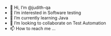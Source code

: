 - 👋 Hi, I’m @judith-qa
- 👀 I’m interested in Software testing
- 🌱 I’m currently learning Java
- 💞️ I’m looking to collaborate on Test Automation
- 📫 How to reach me ...

<!---
LadyBug/LadyBug is a ✨ special ✨ repository because its `README.md` (this file) appears on your GitHub profile.
You can click the Preview link to take a look at your changes.
--->
